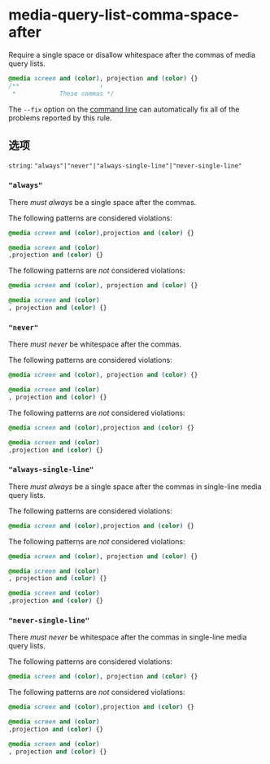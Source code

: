 # media-query-list-comma-space-after

Require a single space or disallow whitespace after the commas of media query lists.

```css
@media screen and (color), projection and (color) {}
/**                      ↑
 *            These commas */
```

The `--fix` option on the [command line](../../../docs/user-guide/cli.md#autofixing-errors) can automatically fix all of the problems reported by this rule.

## 选项

`string`: `"always"|"never"|"always-single-line"|"never-single-line"`

### `"always"`

There *must always* be a single space after the commas.

The following patterns are considered violations:

```css
@media screen and (color),projection and (color) {}
```

```css
@media screen and (color)
,projection and (color) {}
```

The following patterns are *not* considered violations:

```css
@media screen and (color), projection and (color) {}
```

```css
@media screen and (color)
, projection and (color) {}
```

### `"never"`

There *must never* be whitespace after the commas.

The following patterns are considered violations:

```css
@media screen and (color), projection and (color) {}
```

```css
@media screen and (color)
, projection and (color) {}
```

The following patterns are *not* considered violations:

```css
@media screen and (color),projection and (color) {}
```

```css
@media screen and (color)
,projection and (color) {}
```

### `"always-single-line"`

There *must always* be a single space after the commas in single-line media query lists.

The following patterns are considered violations:

```css
@media screen and (color),projection and (color) {}
```

The following patterns are *not* considered violations:

```css
@media screen and (color), projection and (color) {}
```

```css
@media screen and (color)
, projection and (color) {}
```

```css
@media screen and (color)
,projection and (color) {}
```

### `"never-single-line"`

There *must never* be whitespace after the commas in single-line media query lists.

The following patterns are considered violations:

```css
@media screen and (color), projection and (color) {}
```

The following patterns are *not* considered violations:

```css
@media screen and (color),projection and (color) {}
```

```css
@media screen and (color)
,projection and (color) {}
```

```css
@media screen and (color)
, projection and (color) {}
```

